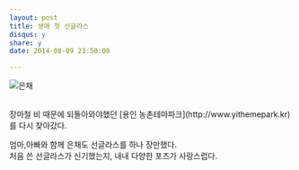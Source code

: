 ```yaml
---
layout: post
title: 생애 첫 선글라스 
disqus: y
share: y
date: 2014-08-09 23:50:00

---
```




![은채](http://beatshon.github.com/images/eunchae_0809.jpg "은채")


</br>
장마철 비 때문에 되돌아와야했던 [용인 농촌테마파크](http://www.yithemepark.kr)를 다시 찾아갔다.  

엄마,아빠와 함께 은채도 선글라스를 하나 장만했다.  
처음 쓴 선글라스가 신기했는지, 내내 다양한 포즈가 사랑스럽다. 


